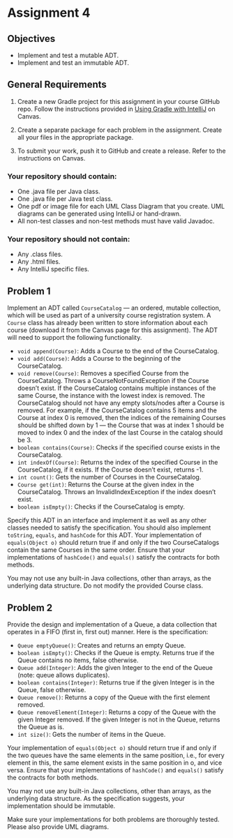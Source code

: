 # Assignment 4

## Objectives
- Implement and test a mutable ADT.
- Implement and test an immutable ADT.

## General Requirements

1. Create a new Gradle project for this assignment in your course GitHub repo. Follow the instructions provided in [Using Gradle with IntelliJ](#) on Canvas.

2. Create a separate package for each problem in the assignment. Create all your files in the appropriate package.

3. To submit your work, push it to GitHub and create a release. Refer to the instructions on Canvas.

### Your repository should contain:

- One .java file per Java class.
- One .java file per Java test class.
- One pdf or image file for each UML Class Diagram that you create. UML diagrams can be generated using IntelliJ or hand-drawn.
- All non-test classes and non-test methods must have valid Javadoc.

### Your repository should not contain:

- Any .class files.
- Any .html files.
- Any IntelliJ specific files.

## Problem 1

Implement an ADT called `CourseCatalog` — an ordered, mutable collection, which will be used as part of a university course registration system. A `Course` class has already been written to store information about each course (download it from the Canvas page for this assignment). The ADT will need to support the following functionality.

- `void append(Course)`: Adds a Course to the end of the CourseCatalog.
- `void add(Course)`: Adds a Course to the beginning of the CourseCatalog.
- `void remove(Course)`: Removes a specified Course from the CourseCatalog. Throws a CourseNotFoundException if the Course doesn’t exist. If the CourseCatalog contains multiple instances of the same Course, the instance with the lowest index is removed. The CourseCatalog should not have any empty slots/nodes after a Course is removed. For example, if the CourseCatalog contains 5 items and the Course at index 0 is removed, then the indices of the remaining Courses should be shifted down by 1 — the Course that was at index 1 should be moved to index 0 and the index of the last Course in the catalog should be 3.
- `boolean contains(Course)`: Checks if the specified course exists in the CourseCatalog.
- `int indexOf(Course)`: Returns the index of the specified Course in the CourseCatalog, if it exists. If the Course doesn’t exist, returns -1.
- `int count()`: Gets the number of Courses in the CourseCatalog.
- `Course get(int)`: Returns the Course at the given index in the CourseCatalog. Throws an InvalidIndexException if the index doesn’t exist.
- `boolean isEmpty()`: Checks if the CourseCatalog is empty.

Specify this ADT in an interface and implement it as well as any other classes needed to satisfy the specification. You should also implement `toString`, `equals`, and `hashCode` for this ADT. Your implementation of `equals(Object o)` should return true if and only if the two CourseCatalogs contain the same Courses in the same order. Ensure that your implementations of `hashCode()` and `equals()` satisfy the contracts for both methods.

You may not use any built-in Java collections, other than arrays, as the underlying data structure. Do not modify the provided Course class.

## Problem 2

Provide the design and implementation of a Queue, a data collection that operates in a FIFO (first in, first out) manner. Here is the specification:

- `Queue emptyQueue()`: Creates and returns an empty Queue.
- `boolean isEmpty()`: Checks if the Queue is empty. Returns true if the Queue contains no items, false otherwise.
- `Queue add(Integer)`: Adds the given Integer to the end of the Queue (note: queue allows duplicates).
- `boolean contains(Integer)`: Returns true if the given Integer is in the Queue, false otherwise.
- `Queue remove()`: Returns a copy of the Queue with the first element removed.
- `Queue removeElement(Integer)`: Returns a copy of the Queue with the given Integer removed. If the given Integer is not in the Queue, returns the Queue as is.
- `int size()`: Gets the number of items in the Queue.

Your implementation of `equals(Object o)` should return true if and only if the two queues have the same elements in the same position, i.e., for every element in this, the same element exists in the same position in o, and vice versa. Ensure that your implementations of `hashCode()` and `equals()` satisfy the contracts for both methods.

You may not use any built-in Java collections, other than arrays, as the underlying data structure. As the specification suggests, your implementation should be immutable.

Make sure your implementations for both problems are thoroughly tested. Please also provide UML diagrams.
